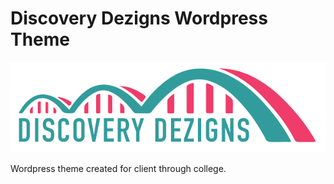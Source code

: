 # Discovery Dezigns Wordpress Theme

![Discover Dezigns Screenshot](img/logo@2x.png?raw=true "Discover Dezigns Screenshot")

Wordpress theme created for client through college.
